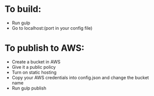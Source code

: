 To build:
===========================
  - Run gulp
  - Go to localhost:(port in your config file)

To publish to AWS:
===========================
  - Create a bucket in AWS
  - Give it a public policy
  - Turn on static hosting
  - Copy your AWS credentials into config.json and change the bucket name
  - Run gulp publish
